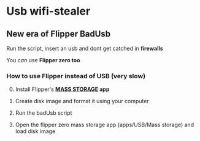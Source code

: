 # Usb wifi-stealer

## New era of Flipper BadUsb

Run the script, insert an usb and dont get catched in **firewalls**

You _can_ use **Flipper zero too**

### How to use Flipper instead of USB (very slow)

0. Install Flipper's **[MASS STORAGE](https://lab.flipper.net/apps/mass_storage) app**

0. Create disk image and format it using your computer

1. Run the badUsb script

2. Open the flipper zero mass storage app (apps/USB/Mass storage) and load disk image